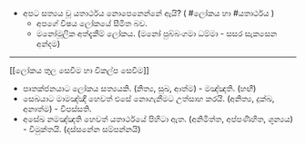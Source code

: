 -     
    අපට සත්‍යය වූ යතාර්ථය නොපෙනෙන්නේ ඇයි? ( #ලෝකය හා #යතාර්ථය )
    -   අපගේ විෂය ලෝකයේ සීමිත බව.
    -   මනෝමූලික අත්දැකීම් ලෝකය. (මනෝ පුබ්බංගමා ධම්මා - සසර සැකසෙන අන්දම)
---


[[ලෝකය තුල සෙවීම හා විකල්ප සෙවීම]]

- පෘතක්ජනයාට ‌ලෝකය සත්‍යයකි. (නිත්‍ය, සුඛ, ආත්ම) - මඤ්ඤති. (හඟී)
- සෙඛයාට මාමඤ්ඤී හෙවත් එසේ නොගැනීමට උත්සාහ කරයි. (අනිත්‍ය, දුක්ඛ, අනාත්ම) - විපස්සති.
- අසේඛ නමඤ්ඤති හෙවත් යතාර්ථයේ පිහිටා ඇත. (අනිමිත්ත, අප්පණිහිත, ශූන්‍යය) - විමුක්තයි. (දස්සනේන සම්පන්නයි)

